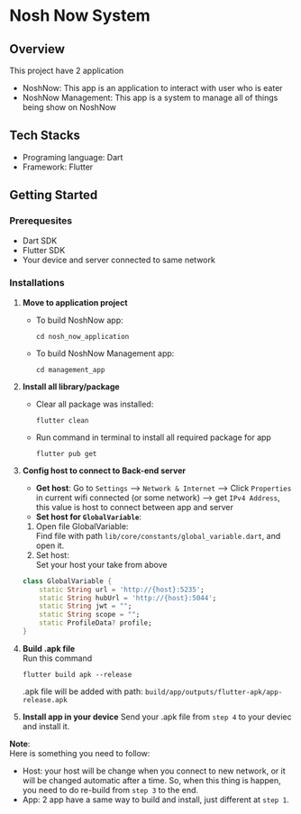 # Nosh Now System

## Overview
This project have 2 application
- NoshNow: This app is an application to interact with user who is eater
- NoshNow Management: This app is a system to manage all of things being show on NoshNow

## Tech Stacks
- Programing language: Dart
- Framework: Flutter

## Getting Started
### Prerequesites
- Dart SDK
- Flutter SDK
- Your device and server connected to same network
### Installations
1. **Move to application project**
    - To build NoshNow app:
        ```
        cd nosh_now_application
        ```
    - To build NoshNow Management app:
        ```
        cd management_app
        ```
2. **Install all library/package**  
    - Clear all package was installed:  
        ```
        flutter clean
        ```
    - Run command in terminal to install all required package for app
        ```
        flutter pub get
        ```

3. **Config host to connect to Back-end server**
    - **Get host**:
    Go to `Settings` -->  `Network & Internet` --> Click `Properties` in current wifi connected (or some network) --> get `IPv4 Address`, this value is host to connect between app and server
    - **Set host for `GlobalVariable`**:  
    1. Open file GlobalVariable:  
    Find file with path `lib/core/constants/global_variable.dart`, and open it.  
    2. Set host:  
    Set your host your take from above
    ```dart
    class GlobalVariable {
        static String url = 'http://{host}:5235';
        static String hubUrl = 'http://{host}:5044';
        static String jwt = "";
        static String scope = "";
        static ProfileData? profile;
    }
    ```
4. **Build .apk file**  
    Run this command
    ```
    flutter build apk --release
    ```
    .apk file will be added with path: `build/app/outputs/flutter-apk/app-release.apk`

5. **Install app in your device**
Send your .apk file from `step 4` to your deviec and install it.

**Note**:  
Here is something you need to follow:
- Host: your host will be change when you connect to new network, or it will be changed automatic after a time. So, when this thing is happen, you need to do re-build from `step 3` to the end.
- App: 2 app have a same way to build and install, just different at `step 1`.
